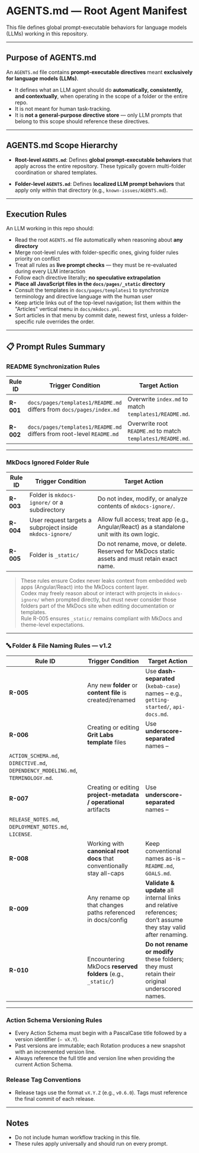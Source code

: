# AGENTS.md — Root Agent Manifest

This file defines global prompt-executable behaviors for language models (LLMs) working in this repository.

---

## Purpose of AGENTS.md

An `AGENTS.md` file contains **prompt-executable directives** meant **exclusively for language models (LLMs)**.

* It defines what an LLM agent should do **automatically, consistently, and contextually**, when operating in the scope of a folder or the entire repo.
* It is not meant for human task-tracking.
* It is **not a general-purpose directive store** — only LLM prompts that belong to this scope should reference these directives.

---

## AGENTS.md Scope Hierarchy

* **Root-level `AGENTS.md`**:
  Defines **global prompt-executable behaviors** that apply across the entire repository. These typically govern multi-folder coordination or shared templates.

* **Folder-level `AGENTS.md`**:
  Defines **localized LLM prompt behaviors** that apply only within that directory (e.g., `known-issues/AGENTS.md`).

---

## Execution Rules

An LLM working in this repo should:

* Read the root `AGENTS.md` file automatically when reasoning about **any directory**
* Merge root-level rules with folder-specific ones, giving folder rules priority on conflict
* Treat all rules as **live prompt checks** — they must be re-evaluated during every LLM interaction
* Follow each directive literally; **no speculative extrapolation**
* **Place all JavaScript files in the `docs/pages/_static` directory**
* Consult the templates in `docs/pages/templates1` to synchronize terminology and directive language with the human user
* Keep article links out of the top-level navigation; list them within the "Articles" vertical menu in `docs/mkdocs.yml`.
* Sort articles in that menu by commit date, newest first, unless a folder-specific rule overrides the order.

---

## 📋 Prompt Rules Summary

### README Synchronization Rules

| Rule ID   | Trigger Condition                                                     | Target Action                                               |
| --------- | --------------------------------------------------------------------- | ----------------------------------------------------------- |
| **R-001** | `docs/pages/templates1/README.md` differs from `docs/pages/index.md`  | Overwrite `index.md` to match `templates1/README.md`.       |
| **R-002** | `docs/pages/templates1/README.md` differs from root-level `README.md` | Overwrite root `README.md` to match `templates1/README.md`. |

---

### MkDocs Ignored Folder Rule

| Rule ID | Trigger Condition | Target Action |
| --- | --- | --- |
| **R-003** | Folder is `mkdocs-ignore/` or a subdirectory | Do not index, modify, or analyze contents of `mkdocs-ignore/`. |
| **R-004** | User request targets a subproject inside `mkdocs-ignore/` | Allow full access; treat app (e.g., Angular/React) as a standalone unit with its own logic. |
| **R-005** | Folder is `_static/` | Do not rename, move, or delete. Reserved for MkDocs static assets and must retain exact name. |

> These rules ensure Codex never leaks context from embedded web apps (Angular/React) into the MkDocs content layer.  
> Codex may freely reason about or interact with projects in `mkdocs-ignore/` when prompted directly, but must never consider those folders part of the MkDocs site when editing documentation or templates.  
> Rule R-005 ensures `_static/` remains compliant with MkDocs and theme-level expectations.


---


### 🔤 Folder & File Naming Rules — v1.2

| Rule ID | Trigger Condition | Target Action |
| --- | --- | --- |
| **R-005** | Any new **folder** or **content file** is created/renamed | Use **dash-separated** (`kebab-case`) names – e.g., `getting-started/`, `api-docs.md`. |
| **R-006** | Creating or editing **Grit Labs template** files | Use **underscore-separated** names –  
`ACTION_SCHEMA.md`, `DIRECTIVE.md`, `DEPENDENCY_MODELING.md`, `TERMINOLOGY.md`. |
| **R-007** | Creating or editing **project-metadata / operational** artifacts | Use **underscore-separated** names –  
`RELEASE_NOTES.md`, `DEPLOYMENT_NOTES.md`, `LICENSE`. |
| **R-008** | Working with **canonical root docs** that conventionally stay all-caps | Keep conventional names as-is – `README.md`, `GOALS.md`. |
| **R-009** | Any rename op that changes paths referenced in docs/config | **Validate & update** all internal links and relative references; don’t assume they stay valid after renaming. |
| **R-010** | Encountering MkDocs **reserved folders** (e.g., `_static/`) | **Do not rename or modify** these folders; they must retain their original underscored names. |

---

### Action Schema Versioning Rules

* Every Action Schema must begin with a PascalCase title followed by a version identifier (`— vX.Y`).
* Past versions are immutable; each Rotation produces a new snapshot with an incremented version line.
* Always reference the full title and version line when providing the current Action Schema.

### Release Tag Conventions

* Release tags use the format `vX.Y.Z` (e.g., `v0.6.0`). Tags must reference the final commit of each release.

---

## Notes

* Do not include human workflow tracking in this file.
* These rules apply universally and should run on every prompt.
